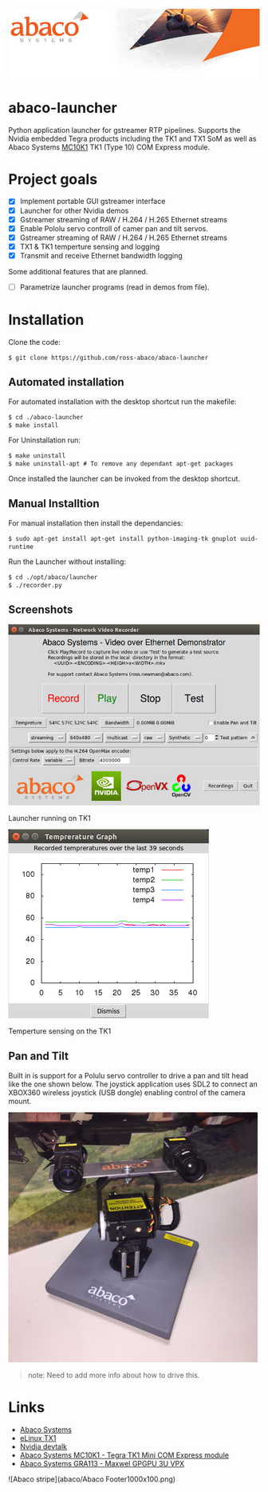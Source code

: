 ![Abaco stripe](abaco/Abaco_background-1000x275.png)

# abaco-launcher
Python application launcher for gstreamer RTP pipelines. Supports the Nvidia embedded Tegra products including the TK1 and TX1 SoM as well as Abaco Systems [MC10K1](https://www.abaco.com/products/mcom10-k1-mini-com-express) TK1 (Type 10) COM Express module.

# Project goals
- [x] Implement portable GUI gstreamer interface
- [x] Launcher for other Nvidia demos
- [x] Gstreamer streaming of RAW / H.264 / H.265 Ethernet streams
- [x] Enable Pololu servo controll of camer pan and tilt servos.
- [x] Gstreamer streaming of RAW / H.264 / H.265 Ethernet streams
- [x] TX1 & TK1 temperture sensing and logging
- [x] Transmit and receive Ethernet bandwidth logging

Some additional features that are planned.
- [ ] Parametrize launcher programs (read in demos from file).

# Installation
Clone the code:

    $ git clone https://github.com/ross-abaco/abaco-launcher
## Automated installation
For automated installation with the desktop shortcut run the makefile:

    $ cd ./abaco-launcher
    $ make install
For Uninstallation run:

    $ make uninstall
    $ make uninstall-apt # To remove any dependant apt-get packages
Once installed the launcher can be invoked from the desktop shortcut.

## Manual Installtion
For manual installation then install the dependancies:

    $ sudo apt-get install apt-get install python-imaging-tk gnuplot uuid-runtime
Run the Launcher without installing:

    $ cd ./opt/abaco/launcher
    $ ./recorder.py
   
## Screenshots
![Launcher screenshot](abaco/Abaco-launcher01.png)

Launcher running on TK1

![Temp sensing](abaco/Abaco-launcher02.png)

Temperture sensing on the TK1
## Pan and Tilt
Built in is support for a Polulu servo controller to drive a pan and tilt head like the one shown below. The joystick application uses SDL2 to connect an XBOX360 wireless joystick (USB dongle) enabling control of the camera mount. 

![Pan and Tilt](abaco/bot2.png)

> note: Need to add more info about how to drive this.

# Links
* [Abaco Systems](http://abaco.com)
* [eLinux TX1](http://elinux.org/Jetson_TX1)
* [Nvidia devtalk](https://devtalk.nvidia.com/default/board/164/)
* [Abaco Systems MC10K1 - Tegra TK1 Mini COM Express module](https://www.abaco.com/products/mcom10-k1-mini-com-express)
* [Abaco Systems GRA113 - Maxwel GPGPU 3U VPX](https://www.abaco.com/products/gra113-graphics-board)

![Abaco stripe](abaco/Abaco Footer1000x100.png)
